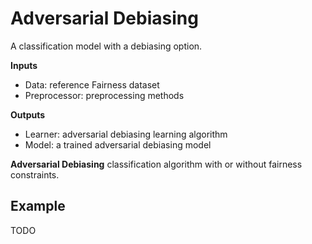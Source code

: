 Adversarial Debiasing
================
A classification model with a debiasing option.

**Inputs**

- Data: reference Fairness dataset
- Preprocessor: preprocessing methods

**Outputs**

- Learner: adversarial debiasing learning algorithm
- Model: a trained adversarial debiasing model

**Adversarial Debiasing** classification algorithm with or without fairness constraints.

Example
-------
TODO
